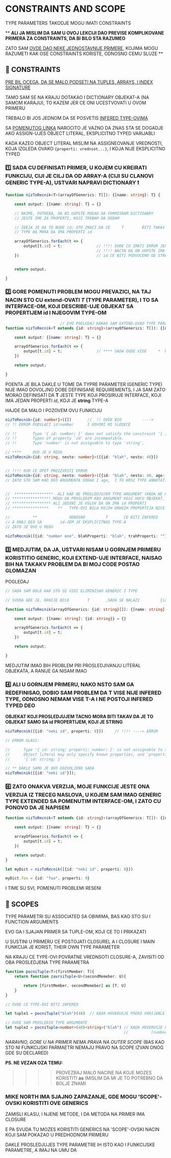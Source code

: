 # CONSTRAINTS AND SCOPE

TYPE PARAMETERS TAKODJE MOGU IMATI CONSTRAINTS

**
**ALI JA MISLIM DA SAM U OVOJ LEKCIJI DAO PREVISE KOMPLIKOVANE PRIMERA ZA CONSTRAINTS, DA BI BILO STA RAZUMEO**

ZATO SAM [OVDE DAO NEKE JEDNOSTAVNIJE PRIMERE](), KOJIMA MOGU RAZUMETI KAK OSE CONSTRAINTS KORISTE, ODNOSNO CEMU SLUZE
**

## :hibiscus: CONSTRAINTS

[PRE BIL OCEGA, DA SE MALO PODSETI NA TUPLES, ARRAYS, I INDEX SIGNATURE](https://github.com/Rade58/apis_trying_out_and_practicing/blob/master/TYPESCRIPT/BELESKE/0%29%20VAZNE%20STVARI%20I%20PODSETNIK/INDEX%20SIGNATURE%20AND%20OTHER.md#ovde-zelim-da-se-pozabavim-index-signature-om-ali-takodje-i-da-pregledam-osobine-array-eva-i-tuple-ova)

TAMO SAM SE NA KRAJU DOTAKAO I DICTIONARY OBJEKAT-A (NA SAMOM KARAJU), TO KAZEM JER CE ONI UCESTVOVATI U OVOM PRIMERU

TREBALO BI JOS JEDNOM DA SE POSVETIS [INFERED TYPE-OVIMA](https://github.com/Rade58/apis_trying_out_and_practicing/blob/master/TYPESCRIPT/BELESKE/0%29%20VAZNE%20STVARI%20I%20PODSETNIK/INFERED%20TYPE.md#infered-type)

SA [POMENUTOG LINKA](https://github.com/Rade58/apis_trying_out_and_practicing/blob/master/TYPESCRIPT/BELESKE/0%29%20VAZNE%20STVARI%20I%20PODSETNIK/INFERED%20TYPE.md#ali-obrati-paznju-kada-assign-ujes-object-literal) NAROCITO JE VAZNO DA ZNAS STA SE DOGADJE AKO ASSIGN-UJES OBJECT LITERAL, EKSPLICITNO TYPED VARIJABLI

KADA KAZEO OBJECT LITERAL MISLIM NA ASSIGNEOVANJE VREDNOSTI, KOJA IZGLEDA OVAKO `{properti: vrednsot...}`, I KOJA NIJE EKSPLICITNO TYPED

### :one: SADA CU DEFINISATI PRIMER, U KOJEM CU KREIRATI FUNKCIJU, CIJI JE CILJ DA OD ARRAY-A (CIJI SU CLANOVI GENERIC TYPE-A), USTVARI NAPRAVI DICTIONARY :exclamation:

```typescript
function nizToRecnik<T>(arrayOfGenerics: T[]): {[name: string]: T} {

    const output: {[name: string]: T} = {}

    // NAIME, POTREBA, DA BI UOPSTE MOGAO DA FORMISRAM DICTIOANRY
    // JESTE IME ZA PROPERTI, KOJI TREBAM DA DODAM

    // IDEJA JE DA TO BUDE id; STO ZNACI DA CE     T        BITI TAKAV
    // TYPE DA MORA DA IMA PROPERTI id

    arrayOfGenerics.forEach(t => {
        output[t.id] = t;               // !!!! OVDE CU IMATI ERROR JER NISAM TYPE-OVAO     T       NA TAKAV
                                        // !!!! NACIN DA ON UOPSTE IMA id PROPERTI (KOJI NARAVN OTREBA DA BUDE string TYPE-A)
    })                                  // id CE BITI PODVUCENO OD STRANE TYPESCRIPT-A


    return output;

}
```

### :two: GORE POMENUTI PROBLEM MOGU PREVAZICI, NA TAJ NACIN STO CU extend-OVATI *T* (TYPE PARAMETER), I TO SA INTERFACE-OM, KOJI DESCRIBE-UJE OBJEKAT SA PROPERTIJEM id I NJEGOVIM TYPE-OM

```typescript
                        // EVO POGLEDAJ KAKAO SAM EXTEND-OVAO TYPE PARAMETER
function nizToRecnik<T extends {id: string}>(arrayOfGenerics: T[]): {[name: string]: T} {

    const output: {[name: string]: T} = {}

    arrayOfGenerics.forEach(t => {
        output[t.id] = t;               // **** SADA OVDE VISE     *  NEMA  *     ERRORO-A
    })

    return output;

}

```

POENTA JE BILA DAKLE U TOME DA TYPRE PARAMETER (GENERIC TYPE) NIJE IMAO DOVOLJNO DOBE DEFINISANE REQUIREMENTS, I JA SAM ZATO MORAO DEFINISATI DA **T** JESTE TYPE KOJI PROSIRUJE INTERFACE, KOJI IMA JEDAN PROPERTI *id*, KOJI JE **string** TYPE-A

HAJDE DA MALO I POZOVEM OVU FUNKCIJU

```typescript
nizToRecnik<{id: number}>([])       //  !! OVDE BIO         ---->      ERROR
// !! ERROR PODVLACI id:number      I GOVORI MI SLEDECE

// !!       Type '{ id: number; }' does not satisfy the constraint '{ id: string; }'.
// !!       Types of property 'id' are incompatible.
// !!       Type 'number' is not assignable to type 'string'.

// ****     OVO JE U REDU
nizToRecnik<{id: string, nesto: number}>([{id: "blah", nesto: 48}])


// !!!! OVO CE OPET PROIZVESTI ERROR
nizToRecnik<{id: string, nesto: number}>([{id: "blah", nesto: 48, age: 56}])    //!!  ---->   ERROR
// ZATO STO SAM KAO DEO ARGUMENTA DODAO I age,  I TO KRSI TYPE ANNOTATION


//  *****************  ALI KAD NE PROSLEDJUJEM TYPE ARGUMENT (KADA NE KORISTIM PROSLEDJIVANJE U <>)
// ***************** MOGU DA PROSLEDIM KAO ARGUMENT KOJI HOCU OBJEKAT, ON MOZE BITI BILO KOJI
// ***************** ALI JEDINI JE USLOV DA ON IMA id PROPERTI
// ****************    **   TYPE-OVI BILO KOJIH DRUGIH PROPERTIJA BICE INFERED   **

//          **              ODNOSNO         T       CE BITI INFERED      TYPE-A
// A ONAJ DEO SA        id-JEM JE EKSPLICITNOG TYPE-A
// ZATO JE OVO U REDU

nizToRecnik([{id: "number one", blahProperti: "blah", trahProperti: ""}])

```

### :three: MEDJUTIM, DA JA, USTVARI NISAM U GORNJEM PRIMERU KORISTITIO GENERIC, KOJI EXTEND-UJE INTERFACE, NAISAO BIH NA TAKAKV PROBLEM DA BI MOJ CODE POSTAO GLOMAZAN

POGLEDAJ

```typescript
// SADA SAM DOLE KAO STO SE VIDI ELIMINISAO GENERIC I TYPE

// SVUDA GDE JE, RANIJE BILO        T       ,SADA SE NALAZI         {id: string}

function nizToRecnik(arrayOfGenerics: {id: string}[]): {[name: string]: {id: string}} {

    const output: {[name: string]: {id: string}} = {}

    arrayOfGenerics.forEach(t => {
        output[t.id] = t;
    })

    return output;

}
```

MEDJUTIM IMAO BIH PROBLEM PRI PROSLEDJIVANJU LITERAL OBJEKATA, A RANIJE GA NISAM IMAO

### :four: ALI U GORNJEM PRIMERU, NAKO NSTO SAM GA REDEFINISAO, DOBIO SAM PROBLEM DA **T** VISE NIJE INFERED TYPE, ODNOSNO NEMAM VISE T-A I NE POSTOJI INFERED TYPED DEO

**OBJEKAT KOJI PROSLEDJUJEM TACNO MORA BITI TAKAV DA JE TO OBJEKAT SAMO SA id PROPERTIJEM, KOJI JE STRING**

```typescript
nizToRecnik([{id: "neki id", properti: 8}])     // !!!! ----> ERROR

// ERROR GLASI:

//      Type '{ id: string; properti: number; }' is not assignable to type '{ id: string; }'.
//      Object literal may only specify known properties, and 'properti' does not exist in type 
//      '{ id: string; }'

// ** DAKLE SAMO JE OVO DOZVOLJENO SADA
nizToRecnik([{id: "neki id"}]);
```

### :six: ZATO ONAKVA VERZIJA, MOJE FUNKCIJE JESTE ONA VERZIJA IZ TRECEG NASLOVA, U KOJEM SAM IMAO GENERIC TYPE EXTENDED SA POMENUTIM INTERFACE-OM, I ZATO CU PONOVO DA JE NAPISEM

```typescript
function nizToRecnik<T extends {id: string}>(arrayOfGenerics: T[]): {[name: string]: T} {

    const output: {[name: string]: T} = {}

    arrayOfGenerics.forEach(t => {
        output[t.id] = t;
    })

    return output;
}

let myDict = nizToRecnik([{id: "neki id", properti: 8}])

myDict.foo = {id: "foo", properti: 9}

```

I TIME SU SVI, POMENUTI PROBLEMI RESENI

## :maple_leaf: SCOPES

TYPE PARAMETRI SU ASSOCIATED SA OBIMIMA, BAS KAO STO SU I FUNCTION ARGUMENTS

EVO GA I SJAJAN PRIMER SA TUPLE-OM, KOJI CE TO I PRIKAZATI

U SUSTINI U PRIMERU CE POSTOJATI CLOSUREL A I CLOSURE I MAIN FUNKCIJA JE KORIST, THEIR OWN TYPE PARAMETER

NA KRAJU CE TYPE-OVI POVRATNE VREDNSOTI CLOSURE-A, ZAVISITI OD OBA PROSLEDJENA TYPE PARAMETRA

```typescript
function pocniTuple<T>(firstMember: T){
    return function zavrsiTuple<U>(secondMemeber: U){

        return [firstMember, secondMemeber] as [T, U]
    }
}

// OVDE CE TYPE-OVI BITI INFERED

let tuple1 = pocniTuple("blah")(48)  // KADA HOVERUSJE PREKO VARIJABLE VIDECES   [string, number]

// OVDE SAM PROSLEDIO TYPE ARGUMENTE
let tuple2 = pocniTuple<number>(48)<string>("blah") // KADA HOVERUSJE PREKO VARIJABLE VIDECES
                                                    //          [number, string]

```

*NARAVNO, GORE U NA PRIMER NEMA PRAVA NA OUTER SCOPE* (BAS KAO STO NI FUNKCIJSKI PARMAETRI NEMAJU PRAVO NA SCOPE IZVAN ONOG GDE SU DECLARED)

**PS. NE VEZAN OZA TEMU:**

>>>> PROVEZBAJ MALO NACINE NA KOJE MOZES KORISTITI **as** (MISLIM DA MI JE TO POTREBNO DA BOLJE ZNAM)

### MIKE NORTH IMA SJAJNO ZAPAZANJE, GDE MOGU 'SCOPE'-OVSKI KORISTITI OVE GENERICS

ZAMISLI KLASU, I NJENE METODE, I DA METODA NA PRIMER IMA CLOSURE

E PA  SVUDA TU MOZES KORISTITI GENERICS NA 'SCOPE'-OVSKI NACIN KOJI SAM POKAZAO U PREDHODNOM PRIMERU

DAKLE PROSLEDJUJES TYPE PARAMETRE IH ISTO KAO I FUNKCIJSKE PARAMETRE, A IMAJ NA UMU DA